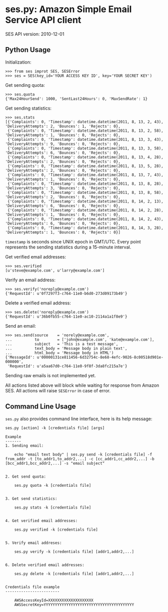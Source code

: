 ses.py: Amazon Simple Email Service API client
==============================================

SES API version: 2010-12-01


Python Usage
------------

Initialization:

    >>> from ses improt SES, SESError
    >>> ses = SES(key_id='YOUR ACCESS KEY ID', key='YOUR SECRET KEY')


Get sending quota:

    >>> ses.quota
    {'Max24HourSend': 1000, 'SentLast24Hours': 0, 'MaxSendRate': 1}


Get sending statistics:

    >>> ses.stats
    [{'Complaints': 0, 'Timestamp': datetime.datetime(2011, 8, 13, 2, 43), 'DeliveryAttempts': 2, 'Bounces': 1, 'Rejects': 0},
     {'Complaints': 0, 'Timestamp': datetime.datetime(2011, 8, 13, 2, 58), 'DeliveryAttempts': 1, 'Bounces': 0, 'Rejects': 0},
     {'Complaints': 0, 'Timestamp': datetime.datetime(2011, 8, 13, 3, 43), 'DeliveryAttempts': 9, 'Bounces': 0, 'Rejects': 0},
     {'Complaints': 0, 'Timestamp': datetime.datetime(2011, 8, 13, 3, 58), 'DeliveryAttempts': 6, 'Bounces': 0, 'Rejects': 0},
     {'Complaints': 0, 'Timestamp': datetime.datetime(2011, 8, 13, 4, 28), 'DeliveryAttempts': 2, 'Bounces': 0, 'Rejects': 0},
     {'Complaints': 0, 'Timestamp': datetime.datetime(2011, 8, 13, 5, 28), 'DeliveryAttempts': 2, 'Bounces': 0, 'Rejects': 0},
     {'Complaints': 0, 'Timestamp': datetime.datetime(2011, 8, 13, 7, 43), 'DeliveryAttempts': 1, 'Bounces': 0, 'Rejects': 0},
     {'Complaints': 0, 'Timestamp': datetime.datetime(2011, 8, 13, 8, 28), 'DeliveryAttempts': 3, 'Bounces': 0, 'Rejects': 0},
     {'Complaints': 0, 'Timestamp': datetime.datetime(2011, 8, 13, 8, 58), 'DeliveryAttempts': 2, 'Bounces': 0, 'Rejects': 0},
     {'Complaints': 0, 'Timestamp': datetime.datetime(2011, 8, 14, 2, 13), 'DeliveryAttempts': 6, 'Bounces': 0, 'Rejects': 0},
     {'Complaints': 0, 'Timestamp': datetime.datetime(2011, 8, 14, 2, 28), 'DeliveryAttempts': 1, 'Bounces': 0, 'Rejects': 0},
     {'Complaints': 0, 'Timestamp': datetime.datetime(2011, 8, 14, 2, 43), 'DeliveryAttempts': 6, 'Bounces': 0, 'Rejects': 0},
     {'Complaints': 0, 'Timestamp': datetime.datetime(2011, 8, 14, 3, 28), 'DeliveryAttempts': 1, 'Bounces': 0, 'Rejects': 0}]



`timestamp` is seconds since UNIX epoch in GMT/UTC. Every point represents the 
sending statistics during a 15-minute interval. 


Get verified email addresses:

    >>> ses.verified
    [u'steve@example.com', u'larry@example.com']


Verify an email address:

    >>> ses.verify('noreply@example.com')
    {'RequestId': u'0f7297f3-c764-11e0-b6d0-273d09173b49'}

Delete a verified email address:

    >>> ses.delete('noreply@example.com')
    {'RequestId': u'36b0fb55-c764-11e0-ac10-2114a1a1f8e9'}


Send an email:

    >>> ses.send(source    = 'norely@example.com',
    ...          to        = ['john@example.com', 'kate@example.com'],
    ...          subject   = 'This is a test message',
    ...          text_body = 'Message body in plain text',
    ...          html_body = 'Message body in HTML')
    {'MessageId': u'00000131ce811456-6d32754c-8e68-4efc-9026-8c00518d901e-000000',
     'RequestId': u'a5aa67d0-c764-11e0-9f8f-3da8fc215a7e'}


Sending raw emails is not implemented yet.

All actions listed above will block while waiting for response from Amazon SES.
All actions will raise `SESError` in case of error. 




Command Line Usage
------------------

`ses.py` also provides command line interface, here is its help message:


    ses.py [action] -k [credentials file] [args]

    Example
    -------
    1. Sending email:

        echo "email text body" | ses.py send -k [credentials file] -f from_addr -t [to_addr1,to_addr2,...] -c [cc_addr1,cc_addr2,...] -b [bcc_addr1,bcc_addr2,...] -s "email subject" 


    2. Get send quota:

        ses.py quota -k [credentials file]


    3. Get send statistics:

        ses.py stats -k [credentials file]


    4. Get verified email addresses:

        ses.py verified -k [credentials file]


    5. Verify email addreses:

        ses.py verify -k [credentials file] [addr1,addr2,...]


    6. Delete verified email addresses:

        ses.py delete -k [credentials file] [addr1,addr2,...]


    Credentials file example
    ------------------------

        AWSAccessKeyId=XXXXXXXXXXXXXXXXXXXX
        AWSSecretKey=YYYYYYYYYYYYYYYYYYYYYYYYYYYYYYYYYYYYYYYY
